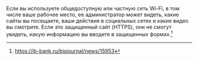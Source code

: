 Если вы используете общедоступную или частную сеть Wi-Fi, в том числе ваше рабочее место, ее администратор может видеть, какие сайты вы посещаете, ваши действия в социальных сетях и какие видео вы смотрите. Если это защищенный сайт (HTTPS), они не смогут увидеть, какую информацию вы вводите в защищенных формах.[^1]


[^1]: https://ib-bank.ru/bisjournal/news/15953

